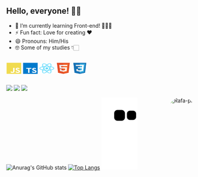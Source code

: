 ## Hello, everyone! 🖖🏻

- 🌱 I’m currently learning Front-end! 🧑🏻‍💻
- ⚡ Fun fact: Love for creating ❤️
- 😄 Pronouns: Him/His
- 🤓 Some of my studies 👇🏻



<div style="display: inline_block"><br>
  <img align="center" alt="Rafa-Js" height="30" width="40" src="https://raw.githubusercontent.com/devicons/devicon/master/icons/javascript/javascript-plain.svg">
  <img align="center" alt="Rafa-Ts" height="30" width="40" src="https://raw.githubusercontent.com/devicons/devicon/master/icons/typescript/typescript-plain.svg">
  <img align="center" alt="Rafa-React" height="30" width="40" src="https://raw.githubusercontent.com/devicons/devicon/master/icons/react/react-original.svg">
  <img align="center" alt="Rafa-HTML" height="30" width="40" src="https://raw.githubusercontent.com/devicons/devicon/master/icons/html5/html5-original.svg">
  <img align="center" alt="Rafa-CSS" height="30" width="40" src="https://raw.githubusercontent.com/devicons/devicon/master/icons/css3/css3-original.svg">
</div>

  ##

<div> 
 
  <a href="https://www.instagram.com/thayrow/" target="_blank"><img src="https://img.shields.io/badge/-Instagram-%23E4405F?style=for-the-badge&logo=instagram&logoColor=white" target="_blank"></a>
 <a href="https://www.linkedin.com/in/thalys-row-8454a3246/" target="_blank"><img src="https://img.shields.io/badge/-LinkedIn-%230077B5?style=for-the-badge&logo=linkedin&logoColor=white" target="_blank"></a>
<a href = "mailto:thalysrogue@gmail.com"><img src="https://img.shields.io/badge/-Gmail-%23333?style=for-the-badge&logo=gmail&logoColor=white" target="_blank"></a>
  
</div>

<img align="right" alt="Rafa-pic" height="150" style="border-radius:50px;" src="https://media2.giphy.com/media/yntUbrp9bFhnTyRRTw/giphy.gif?cid=790b7611b93e3c649730c4f2d02929c24235b267788b960a&rid=giphy.gif&ct=g">

![Anurag's GitHub stats](https://github-readme-stats.vercel.app/api?username=thalysrow&show_icons=true&theme=radical)
[![Top Langs](https://github-readme-stats.vercel.app/api/top-langs/?username=thalysrow&layout=compact)](https://github.com/anuraghazra/github-readme-stats)
![Snake animation](https://github.com/rafaballerini/rafaballerini/blob/output/github-contribution-grid-snake.svg)

  
